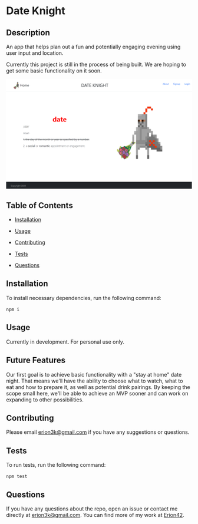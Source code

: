 # Date Knight


## Description

An app that helps plan out a fun and potentially engaging evening using user input and location.

Currently this project is still in the process of being built. We are hoping to get some basic functionality on it soon.

![Screenshot](https://github.com/ERion42/DateKnight/blob/5cae4b127d0852638dab61c191c06b92819ab468/DateKnightPic.png)

## Table of Contents 

* [Installation](#installation)

* [Usage](#usage)

* [Contributing](#contributing)

* [Tests](#tests)

* [Questions](#questions)

## Installation

To install necessary dependencies, run the following command:

```
npm i
```

## Usage

Currently in development. For personal use only.


## Future Features

Our first goal is to achieve basic functionality with a "stay at home" date night. That means we'll have the ability to choose what to watch, what to eat and how to prepare it, as well as potential drink pairings. By keeping the scope small here, we'll be able to achieve an MVP sooner and can work on expanding to other possibilities.

  
## Contributing

Please email erion3k@gmail.com if you have any suggestions or questions.

## Tests

To run tests, run the following command:

```
npm test
```

## Questions

If you have any questions about the repo, open an issue or contact me directly at erion3k@gmail.com. You can find more of my work at [Erion42](https://github.com/Erion42/).

